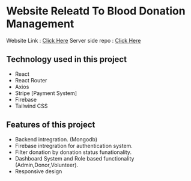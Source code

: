 # Website Releatd To Blood Donation Management

<span>Website Link : <a href="https://fancy-cannoli-b67070.netlify.app/">Click Here</a></span>
<span>Server side repo : <a href="https://github.com/SabbirAhamedMaruf/Blood-Donation-Server.git">Click Here</a></span>

## Technology used in this project

- React
- React Router
- Axios
- Stripe [Payment System]
- Firebase
- Tailwind CSS


## Features of this project

- Backend intregration. (Mongodb)
- Firebase intregration for authentication system.
- Filter donation by donation status funationality.
- Dashboard System and Role based functionality (Admin,Donor,Volunteer).
- Responsive design
